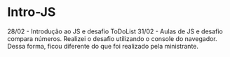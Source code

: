 # Intro-JS
28/02 - Introdução ao JS e desafio ToDoList
31/02 - Aulas de JS e desafio compara números. Realizei o desafio utilizando o console do navegador. Dessa forma, ficou diferente do que foi realizado pela ministrante.
